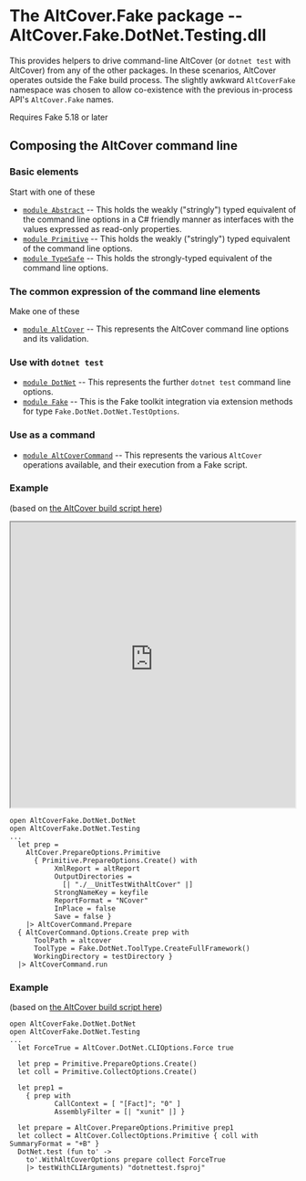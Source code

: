 # The AltCover.Fake package -- AltCover.Fake.DotNet.Testing.dll

This provides helpers to drive command-line AltCover (or `dotnet test` with AltCover) from any of the other packages.  In these scenarios, AltCover operates outside the Fake build process.
The slightly awkward `AltCoverFake` namespace was chosen to allow co-existence with the previous in-process API's `AltCover.Fake` names.

Requires Fake 5.18 or later

## Composing the AltCover command line

### Basic elements

Start with one of these

* [`module Abstract`](Abstract-fsapidoc) -- This holds the weakly ("stringly") typed equivalent of the command line options in a C# friendly manner as interfaces with the values expressed as read-only properties.
* [`module Primitive`](Primitive-fsapidoc) -- This holds the weakly ("stringly") typed equivalent of the command line options.
* [`module TypeSafe`](TypeSafe-fsapidoc) -- This holds the strongly-typed equivalent of the command line options.

### The common expression of the command line elements

Make one of these

* [`module AltCover`](AltCover-fsapidoc) -- This represents the AltCover command line options and its validation.

### Use with `dotnet test` 

* [`module DotNet`](DotNet-fsapidoc) -- This represents the further `dotnet test` command line options.
* [`module Fake`](Fake-fsapidoc) -- This is the Fake toolkit integration via extension methods for type `Fake.DotNet.DotNet.TestOptions`.

### Use as a command

* [`module AltCoverCommand`](AltCoverCommand-fsapidoc) -- This represents the various `AltCover` operations available, and their execution from a Fake script.

### Example
(based on [the AltCover build script here](https://github.com/SteveGilham/altcover/blob/master/Build/targets.fsx#L984-L1004))
<iframe height="500" width="500" src="https://raw.githubusercontent.com/SteveGilham/altcover/master/docs/AltCover.Fake.DotNet.Testing.AltCover/BuildSample_1.fsx"></iframe>

```
open AltCoverFake.DotNet.DotNet
open AltCoverFake.DotNet.Testing
...
  let prep =
    AltCover.PrepareOptions.Primitive
      { Primitive.PrepareOptions.Create() with
           XmlReport = altReport
           OutputDirectories =
             [| "./__UnitTestWithAltCover" |]
           StrongNameKey = keyfile
           ReportFormat = "NCover"
           InPlace = false
           Save = false }
    |> AltCoverCommand.Prepare
  { AltCoverCommand.Options.Create prep with
      ToolPath = altcover
      ToolType = Fake.DotNet.ToolType.CreateFullFramework()
      WorkingDirectory = testDirectory }
  |> AltCoverCommand.run

```

### Example
(based on [the AltCover build script here](https://github.com/SteveGilham/altcover/blob/master/Build/targets.fsx#L3578-L3591))

```
open AltCoverFake.DotNet.DotNet
open AltCoverFake.DotNet.Testing
...
  let ForceTrue = AltCover.DotNet.CLIOptions.Force true 

  let prep = Primitive.PrepareOptions.Create()
  let coll = Primitive.CollectOptions.Create()

  let prep1 =
    { prep with
           CallContext = [ "[Fact]"; "0" ]
           AssemblyFilter = [| "xunit" |] }

  let prepare = AltCover.PrepareOptions.Primitive prep1
  let collect = AltCover.CollectOptions.Primitive { coll with SummaryFormat = "+B" }
  DotNet.test (fun to' ->
    to'.WithAltCoverOptions prepare collect ForceTrue
    |> testWithCLIArguments) "dotnettest.fsproj"

```
